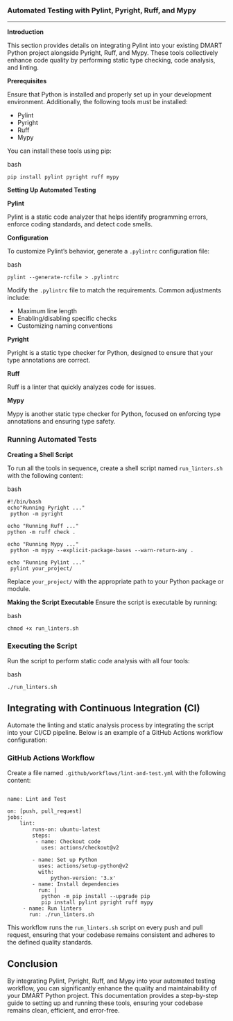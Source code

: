 ### Automated Testing with Pylint, Pyright, Ruff, and Mypy

---

**Introduction**

This section provides details on integrating Pylint into your existing DMART Python project alongside Pyright, Ruff, and Mypy. These tools collectively enhance code quality by performing static type checking, code analysis, and linting.

**Prerequisites**

Ensure that Python is installed and properly set up in your development environment. Additionally, the following tools must be installed:

- Pylint
- Pyright
- Ruff
- Mypy

You can install these tools using pip:

bash

`pip install pylint pyright ruff mypy`

**Setting Up Automated Testing**

**Pylint**

Pylint is a static code analyzer that helps identify programming errors, enforce coding standards, and detect code smells.

**Configuration**

To customize Pylint’s behavior, generate a `.pylintrc` configuration file:

bash

`pylint --generate-rcfile > .pylintrc`

Modify the `.pylintrc` file to match the requirements. Common adjustments include:

- Maximum line length
- Enabling/disabling specific checks
- Customizing naming conventions

**Pyright**

Pyright is a static type checker for Python, designed to ensure that your type annotations are correct.

**Ruff**

Ruff is a linter that quickly analyzes code for issues.

**Mypy**

Mypy is another static type checker for Python, focused on enforcing type annotations and ensuring type safety.

### Running Automated Tests

**Creating a Shell Script**

To run all the tools in sequence, create a shell script named `run_linters.sh` with the following content:

bash

```
#!/bin/bash
echo"Running Pyright ..."
 python -m pyright

echo "Running Ruff ..."
python -m ruff check .

echo "Running Mypy ..."
 python -m mypy --explicit-package-bases --warn-return-any .

echo "Running Pylint ..."
 pylint your_project/

```

Replace `your_project/` with the appropriate path to your Python package or module.

**Making the Script Executable**
Ensure the script is executable by running:

bash

`chmod +x run_linters.sh`

### Executing the Script

Run the script to perform static code analysis with all four tools:

bash

`./run_linters.sh`

## Integrating with Continuous Integration (CI)

Automate the linting and static analysis process by integrating the script into your CI/CD pipeline. Below is an example of a GitHub Actions workflow configuration:

### GitHub Actions Workflow

Create a file named `.github/workflows/lint-and-test.yml` with the following content:

```

name: Lint and Test

on: [push, pull_request]
jobs:
	lint:
		runs-on: ubuntu-latest
		steps:
		 - name: Checkout code
		   uses: actions/checkout@v2

		- name: Set up Python
		  uses: actions/setup-python@v2
		  with:
			  python-version: '3.x'
		- name: Install dependencies
		  run: |
		   python -m pip install --upgrade pip
		   pip install pylint pyright ruff mypy
	 - name: Run linters
	   run: ./run_linters.sh
```

This workflow runs the `run_linters.sh` script on every push and pull request, ensuring that your codebase remains consistent and adheres to the defined quality standards.

## **Conclusion**

By integrating Pylint, Pyright, Ruff, and Mypy into your automated testing workflow, you can significantly enhance the quality and maintainability of your DMART Python project. This documentation provides a step-by-step guide to setting up and running these tools, ensuring your codebase remains clean, efficient, and error-free.
